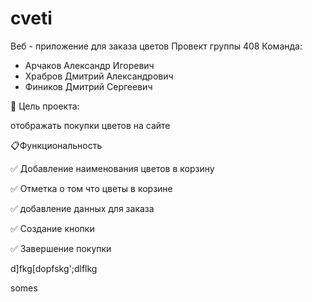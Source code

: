 # cveti
Веб - приложение для заказа цветов 
Провект группы 408 
Команда:
- Арчаков Александр Игоревич
- Храбров Дмитрий Александрович
- Фиников Дмитрий Сергеевич


🎯 Цель проекта:
  
отображать покупки цветов на сайте

📋Функциональность

✅ Добавление наименования цветов в корзину

✅ Отметка о том что цветы в корзине

✅ добавление данных для заказа 

✅ Создание кнопки

✅ Завершение покупки


d]fkg[dopfskg';dlflkg



somes